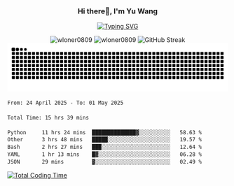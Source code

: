 <h3 align="center">Hi there👋, I'm Yu Wang</h1>

<p align="center"><a href="https://git.io/typing-svg"><img src="https://readme-typing-svg.demolab.com?font=Alex+Brush&size=18&pause=1000&color=716A50&background=6F66FF00&center=true&vCenter=true&width=435&lines=To+love+oneself+is+the+beginning+of+a+lifelong+romance.+%E2%80%94+Oscar+Wilde" alt="Typing SVG" /></a></p>


<p align="center">
 <img src="https://github-readme-stats.vercel.app/api/top-langs?username=wloner0809&show_icons=true&locale=en&layout=compact" alt="wloner0809" height=120 />
 <img src="https://github-readme-stats.vercel.app/api?username=wloner0809&show_icons=true&locale=en" alt="wloner0809" height=120 />
 <img src="https://github-readme-streak-stats.herokuapp.com?user=wloner0809&theme=microsoft" alt="GitHub Streak" height=120 />
 <img src="https://github.com/Wloner0809/Wloner0809/blob/output/github-contribution-grid-snake.svg">
</p>
 
<!--START_SECTION:waka-->

```txt
From: 24 April 2025 - To: 01 May 2025

Total Time: 15 hrs 39 mins

Python     11 hrs 24 mins  ██████████████▓░░░░░░░░░░   58.63 %
Other      3 hrs 48 mins   █████░░░░░░░░░░░░░░░░░░░░   19.57 %
Bash       2 hrs 27 mins   ███░░░░░░░░░░░░░░░░░░░░░░   12.64 %
YAML       1 hr 13 mins    █▓░░░░░░░░░░░░░░░░░░░░░░░   06.28 %
JSON       29 mins         ▓░░░░░░░░░░░░░░░░░░░░░░░░   02.49 %
```

<!--END_SECTION:waka-->

[![Total Coding Time](https://wakatime.com/badge/user/3b010e91-e8bb-445f-9eac-c8ab5bc30cb6.svg)](https://wakatime.com/@3b010e91-e8bb-445f-9eac-c8ab5bc30cb6)
